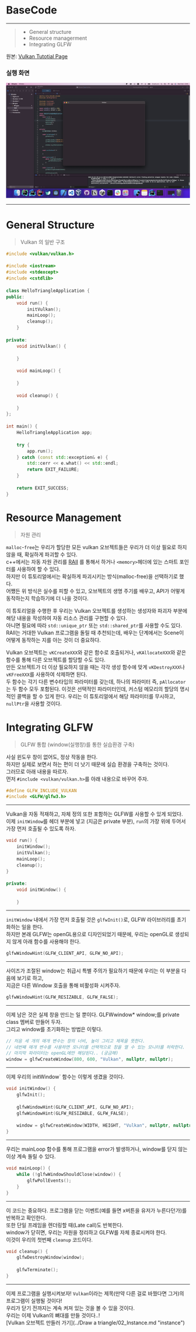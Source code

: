 # BaseCode   
***     
>- General structure   
>- Resource managerment   
>- Integrating GLFW   
    
원본: [Vulkan Tutotial Page](https://vulkan-tutorial.com/Drawing_a_triangle/Setup/Base_code "vulkan link")   
### 실행 화면   
![run](../Img/basecode0.png "baseCode")     
***   
# General Structure    
> Vulkan 의 일반 구조   
```cpp   
#include <vulkan/vulkan.h>

#include <iostream>
#include <stdexcept>
#include <cstdlib>

class HelloTriangleApplication {
public:
    void run() {
        initVulkan();
        mainLoop();
        cleanup();
    }

private:
    void initVulkan() {

    }

    void mainLoop() {

    }

    void cleanup() {

    }
};

int main() {
    HelloTriangleApplication app;

    try {
        app.run();
    } catch (const std::exception& e) {
        std::cerr << e.what() << std::endl;
        return EXIT_FAILURE;
    }

    return EXIT_SUCCESS;
}
```
# Resource Management
> 자원 관리

`malloc`-`free`는 우리가 할당한 모든 vulkan 오브젝트들은 우리가 더 이상 필요로 하지 않을 때, 확실하게 파괴할 수 있다.    
c++에서는 자동 자원 관리를 [RAII](https://en.wikipedia.org/wiki/Resource_acquisition_is_initialization "raii") 를 
통해서 하거나 `<memory>`헤더에 있는 스마트 포인터를 사용하여 할 수 있다.          
하지만 이 튜토리얼에서는 확실하게 파괴시키는 방식(malloc-free)을 선택하기로 했다.         
어쨌든 위 방식은 실수를 피할 수 있고, 오브젝트의 생명 주기를 배우고, API가 어떻게 동작하는지 학습하기에 더 나을 것이다.     

이 튜토리얼을 수행한 후 우리는 Vulkan 오브젝트를 생성하는 생성자와 파괴자 부분에 해당 내용을 작성하여 자동 리소스 관리를 구현할 수 있다.       
아니면 필요에 따라 `std::unique_ptr` 또는 `std::shared_ptr`를 사용할 수도 있다.       
RAII는 거대한 Vulkan 프로그램을 돌릴 때 추천되는데, 배우는 단계에서는 Scene이 어떻게 동작하는 지를 아는 것이 더 중요하다.           

Vulkan 오브젝트는 `vKCreateXXX`와 같은 함수로 호출되거나, `vKAllocateXXX`와 같은 함수를 통해 다른 오브젝트를 할당할 수도 있다.        
만든 오브젝트가 더 이상 필요하지 않을 때는 각각 생성 함수에 맞게 `vKDestroyXXX`나 `vKFreeXXX`를 사용하여 삭제하면 된다.    
두 함수는 각기 다른 변수타입의 파라미터를 갖는데, 하나의 파라미터 즉, `pAllocator`는 두 함수 모두 포함된다. 이것은 선택적인 파라미터인데,
커스텀 메모리의 할당의 명시적인 콜백을 할 수 있게 한다. 우리는 이 튜토리얼에서 해당 파라미터를 무시하고, `nullPtr`을 사용할 것이다.     




# Integrating GLFW
> GLFW 통합 (window(실행창)를 통한 실습환경 구축)   

사실 윈도우 창이 없어도, 정상 작동을 한다.   
하지만 실제로 보면서 하는 편이 더 낫기 때문에 실습 환경을 구축하는 것이다.   
그러므로 아래 내용을 따르자.   
먼저 `#include <vulkan/vulkan.h>`를 아래 내용으로 바꾸어 주자.   
```c++
#define GLFW_INCLUDE_VULKAN
#include <GLFW/glfw3.h>
```
***
Vulkan을 자동 적재하고, 자체 정의 또한 포함하는 GLFW를 사용할 수 있게 되었다.     
이제 `initWindow`를 헤더 부분에 넣고 (지금은 private 부분), `run`의 가장 위에 두어서   
가장 먼저 호출될 수 있도록 하자.   
```c++
void run() {
    initWindow();
    initVulkan();
    mainLoop();
    cleanup();
}

private:
    void initWindow() {
    
    }
```
***
`initWindow` 내에서 가장 먼저 호출될 것은 `glfwInit()`로, GLFW 라이브러리를 초기화하는 일을 한다.   
하지만 본래 GLFW는 openGL용으로 디자인되었기 때문에, 우리는 openGL로 생성되지 않게 아래 함수를 사용해야 한다.       
```c++
glfwWindowHint(GLFW_CLIENT_API, GLFW_NO_API);
```
***
사이즈가 조절된 window는 취급시 특별 주의가 필요하기 때문에 우리는 이 부분을 다음에 보기로 하고,   
지금은 다른 Window 호출을 통해 비활성화 시켜주자.   
```c++
glfwWindowHint(GLFW_RESIZABLE, GLFW_FALSE);
```
***
이제 남은 것은 실제 창을 만드는 일 뿐이다. GLFWwindow* window;를 private class 멤버로 만들어 두자.   
그리고 window를 초기화하는 방법은 이렇다.   
```c++
// 처음 세 개의 매개 변수는 창의 너비, 높이 그리고 제목을 뜻한다.
// 네번째 매개 변수를 사용하면 모니터를 선택적으로 창을 열 수 있는 모니터를 허락한다.
// 마지막 파라미터는 openGL에만 해당된다.. (궁금해)
window = glfwCreateWindow(800, 600, "Vulkan", nullptr, nullptr);
```
***

이제 우리의 initWindow` 함수는 이렇게 생겼을 것이다.   
```c++
void initWindow() {
    glfwInit();

    glfwWindowHint(GLFW_CLIENT_API, GLFW_NO_API);
    glfwWindowHint(GLFW_RESIZABLE, GLFW_FALSE);

    window = glfwCreateWindow(WIDTH, HEIGHT, "Vulkan", nullptr, nullptr);
}
```
***

우리는 mainLoop 함수를 통해 프로그램을 error가 발생하거나, window를 닫지 않는 이상 계속 돌릴 수 있다.   
```c++
void mainLoop() {
    while (!glfwWindowShouldClose(window)) {
        glfwPollEvents();
    }
}
```
***
이 코드는 중요하다. 프로그램을 닫는 이벤트(예를 들면 x버튼을 유저가 누른다던가)를 반복하고 확인한다.   
또한 단일 프레임을 렌더링할 때(Late call)도 반복한다.   
window가 닫히면, 우리는 자원을 정리하고 GLFW를 자체 종료시켜야 한다.   
이것이 우리의 첫번째 `cleanup` 코드이다.
```c++
void cleanup() {
    glfwDestroyWindow(window);

    glfwTerminate();
}
```
***

이제 프로그램을 실행시켜보자! `Vulkan`이라는 제목(만약 다른 걸로 바꿨다면 그거)의 프로그램이 실행될 것이다!      
우리가 닫기 전까지는 계속 켜져 있는 것을 볼 수 있을 것이다.      
우리는 이제 Vulkan의 뼈대를 만들 것이다..!  
[Vulkan 오브젝트 만들러 가기](../Draw a triangle/02_Instance.md "instance")
